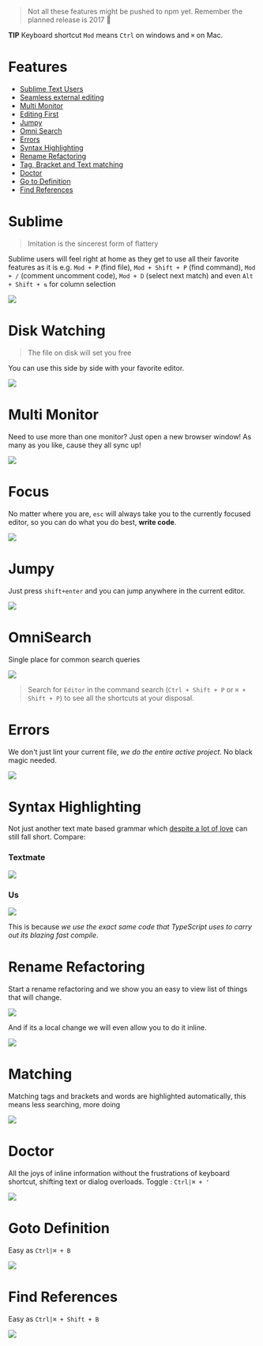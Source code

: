 > Not all these features might be pushed to npm yet. Remember the planned release is 2017 :rose:

**TIP** Keyboard shortcut `Mod` means `Ctrl` on windows and `⌘` on Mac.

# Features

* [Sublime Text Users](#sublime)
* [Seamless external editing](#disk-watching)
* [Multi Monitor](#multi-monitor)
* [Editing First](#focus)
* [Jumpy](#jumpy)
* [Omni Search](#omnisearch)
* [Errors](#errors)
* [Syntax Highlighting](#syntax-highlighting)
* [Rename Refactoring](#rename-refactoring)
* [Tag, Bracket and Text matching](#matching)
* [Doctor](#doctor)
* [Go to Definition](#goto-definition)
* [Find References](#find-references)

# Sublime
> Imitation is the sincerest form of flattery

Sublime users will feel right at home as they get to use all their favorite features as it is e.g. `Mod + P` (find file), `Mod + Shift + P` (find command), `Mod + /` (comment uncomment code), `Mod + D` (select next match) and even `Alt + Shift + ⇅` for column selection   

![](https://raw.githubusercontent.com/TypeScriptBuilder/typescriptbuilder.github.io/master/screens/rectangular.gif)

# Disk Watching
> The file on disk will set you free

You can use this side by side with your favorite editor.

![](https://raw.githubusercontent.com/TypeScriptBuilder/typescriptbuilder.github.io/master/screens/seemlessExternalEditing.gif)

# Multi Monitor
Need to use more than one monitor? Just open a new browser window! As many as you like, cause they all sync up!

![](https://raw.githubusercontent.com/TypeScriptBuilder/typescriptbuilder.github.io/master/screens/multiMonitor.gif)

# Focus
No matter where you are, `esc` will always take you to the currently focused editor, so you can do what you do best, **write code**.

![](https://raw.githubusercontent.com/TypeScriptBuilder/typescriptbuilder.github.io/master/screens/esc.gif)

# Jumpy
Just press `shift+enter` and you can jump anywhere in the current editor.

![](https://raw.githubusercontent.com/TypeScriptBuilder/typescriptbuilder.github.io/master/screens/jumpy.gif)

# OmniSearch
Single place for common search queries

![](https://raw.githubusercontent.com/TypeScriptBuilder/typescriptbuilder.github.io/master/screens/omnisearch.gif)

> Search for `Editor` in the command search (`Ctrl + Shift + P` or `⌘ + Shift + P`) to see all the shortcuts at your disposal.

# Errors

We don't just lint your current file, *we do the entire active project*. No black magic needed.

![](https://raw.githubusercontent.com/TypeScriptBuilder/typescriptbuilder.github.io/master/screens/liveLinting.gif)

# Syntax Highlighting
Not just another text mate based grammar which [despite a lot of love](https://github.com/Microsoft/TypeScript-TmLanguage/blob/ab17d24fed148cd789fd632d74f170c7308d75ff/TypeScriptReact.tmLanguage) can still fall short. Compare:

### Textmate
![](https://raw.githubusercontent.com/TypeScriptBuilder/typescriptbuilder.github.io/master/screens/grammarBad.png)

### Us
![](https://raw.githubusercontent.com/TypeScriptBuilder/typescriptbuilder.github.io/master/screens/grammarGood.png)

This is because *we use the exact same code that TypeScript uses to carry out its blazing fast compile*.

# Rename Refactoring
Start a rename refactoring and we show you an easy to view list of things that will change.

![](https://raw.githubusercontent.com/TypeScriptBuilder/typescriptbuilder.github.io/master/screens/renameBig.gif)

And if its a local change we will even allow you to do it inline.

![](https://raw.githubusercontent.com/TypeScriptBuilder/typescriptbuilder.github.io/master/screens/renameSimple.gif)

# Matching
Matching tags and brackets and words are highlighted automatically, this means less searching, more doing

![](https://raw.githubusercontent.com/TypeScriptBuilder/typescriptbuilder.github.io/master/screens/matching.gif)

# Doctor
All the joys of inline information without the frustrations of keyboard shortcut, shifting text or dialog overloads. Toggle : `Ctrl|⌘ + '`

![](https://raw.githubusercontent.com/TypeScriptBuilder/typescriptbuilder.github.io/master/screens/doctor.png)

# Goto Definition

Easy as `Ctrl|⌘ + B`

![](https://raw.githubusercontent.com/TypeScriptBuilder/typescriptbuilder.github.io/master/screens/gotoDefinition.gif)

# Find References

Easy as `Ctrl|⌘ + Shift + B`

![](https://raw.githubusercontent.com/TypeScriptBuilder/typescriptbuilder.github.io/master/screens/findReferences.gif)
